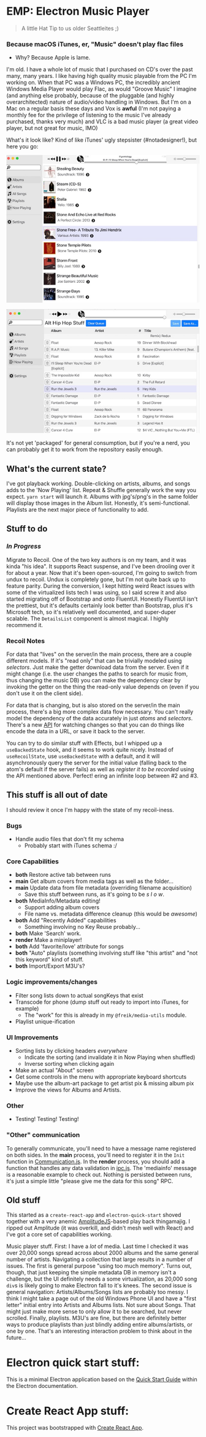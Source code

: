 # EMP: Electron Music Player

> A little Hat Tip to us older Seattleites ;)

### Because macOS iTunes, er, "Music" doesn't play flac files

- Why? Because Apple is lame.

I'm old. I have a whole lot of music that I purchased on CD's over the past
many, many years. I like having high quality music playable from the PC I'm
working on. When that PC was a Windows PC, the incredibly ancient Windows Media
Player would play Flac, as would "Groove Music" I imagine (and anything else
probably, because of the pluggable (and highly overarchitected) nature of
audio/video handling in Windows. But I'm on a Mac on a regular basis these days
and Vox is **awful** (I'm not paying a monthly fee for the privilege of
listening to the music I've already purchased, thanks very much) and VLC is a
bad music player (a great video player, but not great for music, IMO)

What's it look like? Kind of like iTunes' ugly stepsister (#notadesigner!), but
here you go:

![Albums view](doc/albums.jpg)

![Playlist view](doc/playlist.jpg)

It's not yet 'packaged' for general consumption, but if you're a nerd, you can
probably get it to work from the repository easily enough.

## What's the current state?

I've got playback working. Double-clicking on artists, albums, and songs adds to
the 'Now Playing' list. Repeat & Shuffle generally work the way you expect.
`yarn start` will launch it. Albums with jpg's/png's in the same folder will
display those images in the Album list. Honestly, it's semi-functional.
Playlists are the next major piece of functionality to add.

## Stuff to do

### _In Progress_

Migrate to Recoil. One of the two key authors is on my team, and it was kinda
"his idea". It supports React suspense, and I've been drooling over it for about
a year. Now that it's been open-sourced, I'm going to switch from undux to
recoil. Undux is completely gone, but I'm not quite back up to feature parity.
During the conversion, I kept hitting weird React issues with some of the
virtualized lists tech I was using, so I said screw it and also started
migrating off of Bootstrap and onto FluentUI. Honestly FluentUI isn't the
prettiest, but it's defaults certainly look better than Bootstrap, plus it's
Microsoft tech, so it's relatively well documented, and super-duper scalable.
The `DetailsList` component is almost magical. I highly recommend it.

### Recoil Notes

For data that "lives" on the server/in the main process, there are a couple
different models. If it's "read only" that can be trivially modeled using
_selectors_. Just make the getter download data from the server. Even if it
might change (i.e. the user changes the paths to search for music from, thus
changing the music DB) you can make the dependency clear by invoking the getter
on the thing the read-only value depends on (even if you don't use it on the
client side).

For data that is changing, but is also stored on the server/in the main process,
there's a big more complex data flow necessary. You can't really model the
dependency of the data accurately in just _atoms_ and _selectors_. There's a new
[API](https://recoiljs.org/docs/api-reference/core/useRecoilTransactionObserver)
for watching changes so that you can do things like encode the data in a URL, or
save it back to the server.

You can try to do similar stuff with Effects, but I whipped up a
`useBackedState` hook, and it seems to work quite nicely. Instead of
`useRecoilState`, use `useBackedState` with a default, and it will
asynchronously query the server for the initial value (falling back to the
atom's default if the server fails) as well as _register it to be recorded_
using the API mentioned above. Perfect! ering an infinite loop between #2 and
#3.

## This stuff is all out of date

I should review it once I'm happy with the state of my recoil-iness.

### Bugs

- Handle audio files that don't fit my schema
  - Probably start with iTunes schema :/

### Core Capabilities

- **both** Restore active tab between runs
- **main** Get album covers from media tags as well as the folder...
- **main** Update data from file metadata (overriding filename acquisition)
  - Save this stuff between runs, as it's going to be _s l o w_.
- **both** MediaInfo/Metadata editing!
  - Support adding album covers
  - File name vs. metadata difference cleanup (this would be _awesome_)
- **both** Add "Recently Added" capabilities
  - Something involving no Key Reuse probably...
- **both** Make 'Search' work.
- **render** Make a miniplayer!
- **both** Add 'favorite/love' attribute for songs
- **both** "Auto" playlists (something involving stuff like "this artist" and
  "not this keyword" kind of stuff.
- **both** Import/Export M3U's?

### Logic improvements/changes

- Filter song lists down to actual songKeys that exist
- Transcode for phone (dump stuff out ready to import into iTunes, for example)
  - The "work" for this is already in my `@freik/media-utils` module.
- Playlist unique-ification

### UI Improvements

- Sorting lists by clicking headers _everywhere_
  - Indicate the sorting (and invalidate it in Now Playing when shuffled)
  - Inverse sorting when clicking again
- Make an actual "About" screen
- Get some controls in the menu with appropriate keyboard shortcuts
- Maybe use the album-art package to get artist pix & missing album pix
- Improve the views for Albums and Artists.

### Other

- Testing! Testing! Testing!

### "Other" communication

To generally communicate, you'll need to have a message name registered on both
sides. In the **main** process, you'll need to register it in the `Init`
function in
[Communication.js](https://github.com/kevinfrei/EMP/blob/main/src/Communication.js).
In the **render** process, you should add a function that handles any data
validation in [ipc.js](https://github.com/kevinfrei/EMP/blob/main/src/ipc.js).
The 'mediainfo' message is a reasonable example to check out. Nothing is
persisted between runs, it's just a simple little "please give me the data for
this song" RPC.

## Old stuff

This started as a `create-react-app` and `electron-quick-start` shoved together
with a very anemic
[AmplitudeJS](https://521dimensions.com/open-source/amplitudejs/)-based play
back thingamajig. I ripped out Amplitude (it was overkill, and didn't mesh well
with React) and I've got a core set of capabilities working.

Music player stuff. First: I have a _lot_ of media. Last time I checked it was
over 20,000 songs spread across about 2000 albums and the same general number of
artists. Navigating a collection that large results in a number of issues. The
first is general purpose "using too much memory". Turns out, though, that just
keeping the simple metadata DB in memory isn't a challenge, but the UI
definitely needs a some virtualization, as 20,000 song `div`s is likely going to
make Electron fall to it's knees. The second issue is general navigation:
Artists/Albums/Songs lists are probably too messy. I think I might take a page
out of the old Windows Phone UI and have a "first letter" initial entry into
Artists and Albums lists. Not sure about Songs. That might just make more sense
to only allow it to be searched, but never scrolled. Finally, playlists. M3U's
are fine, but there are definitely better ways to produce playlists than just
blindly adding entire albums/artists, or one by one. That's an interesting
interaction problem to think about in the future...

# Electron quick start stuff:

This is a minimal Electron application based on the
[Quick Start Guide](https://electronjs.org/docs/tutorial/quick-start) within the
Electron documentation.

# Create React App stuff:

This project was bootstrapped with
[Create React App](https://github.com/facebook/create-react-app).
